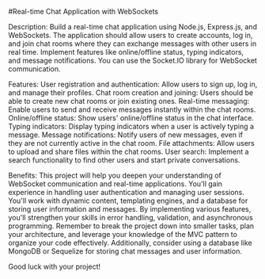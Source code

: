 #Real-time Chat Application with WebSockets

Description:
Build a real-time chat application using Node.js, Express.js, and WebSockets. The application should allow users to create accounts, log in, and join chat rooms where they can exchange messages with other users in real time. Implement features like online/offline status, typing indicators, and message notifications. You can use the Socket.IO library for WebSocket communication.

Features:
User registration and authentication: Allow users to sign up, log in, and manage their profiles.
Chat room creation and joining: Users should be able to create new chat rooms or join existing ones.
Real-time messaging: Enable users to send and receive messages instantly within the chat rooms.
Online/offline status: Show users' online/offline status in the chat interface.
Typing indicators: Display typing indicators when a user is actively typing a message.
Message notifications: Notify users of new messages, even if they are not currently active in the chat room.
File attachments: Allow users to upload and share files within the chat rooms.
User search: Implement a search functionality to find other users and start private conversations.

Benefits:
This project will help you deepen your understanding of WebSocket communication and real-time applications.
You'll gain experience in handling user authentication and managing user sessions.
You'll work with dynamic content, templating engines, and a database for storing user information and messages.
By implementing various features, you'll strengthen your skills in error handling, validation, and asynchronous programming.
Remember to break the project down into smaller tasks, plan your architecture, and leverage your knowledge of the MVC pattern to organize your code effectively. Additionally, consider using a database like MongoDB or Sequelize for storing chat messages and user information.

Good luck with your project!
